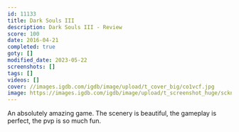```yaml
---
id: 11133
title: Dark Souls III
description: Dark Souls III - Review
score: 100
date: 2016-04-21
completed: true
goty: []
modified_date: 2023-05-22
screenshots: []
tags: []
videos: []
cover: //images.igdb.com/igdb/image/upload/t_cover_big/co1vcf.jpg
image: https://images.igdb.com/igdb/image/upload/t_screenshot_huge/scknql.jpg
---
```

An absolutely amazing game. The scenery is beautiful, the gameplay is perfect, the pvp is so much fun.